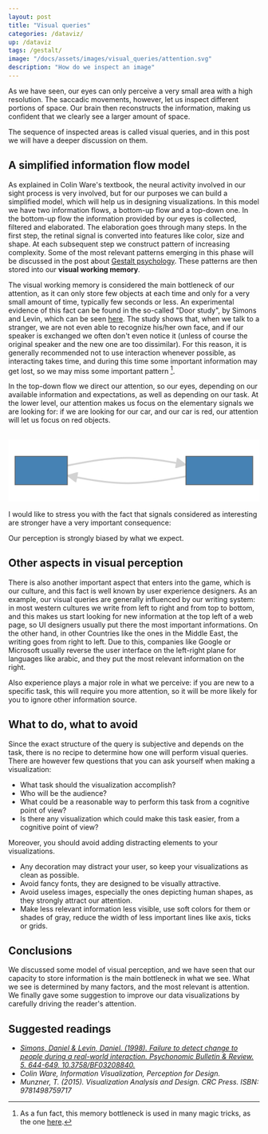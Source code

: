 ```yaml
---
layout: post
title: "Visual queries"
categories: /dataviz/
up: /dataviz
tags: /gestalt/
image: "/docs/assets/images/visual_queries/attention.svg"
description: "How do we inspect an image"
---
```


As we have seen, our eyes can only perceive a very small area with a high resolution. 
The saccadic movements, however, let us inspect different portions
of space. Our brain then reconstructs the information, 
making us confident that we clearly see a larger amount of space.

The sequence of inspected areas is called visual queries, and in this post
we will have a deeper discussion on them.

## A simplified information flow model

As explained in Colin Ware's textbook, the neural activity involved in our sight process is very involved, but
for our purposes we can build a simplified model, which will help us in designing visualizations.
In this model we have two information flows, a bottom-up flow and a top-down one.
In the bottom-up flow the information provided by our eyes is collected, filtered and elaborated.
The elaboration goes through many steps. In the first step, the retinal signal is converted into features like color, size and shape.
At each subsequent step we construct pattern of increasing complexity.
Some of the most relevant patterns emerging in this phase will be discussed in the post about [Gestalt psychology](/gestalt/).
These patterns are then stored into our **visual working memory**.

The visual working memory is considered the main bottleneck of our attention, as it can only store few objects at each time
and only for a very small amount of time, typically few seconds or less.
An experimental evidence of this fact can be found in the so-called "Door study", by Simons and Levin, which can be seen [here](https://www.youtube.com/watch?v=FWSxSQsspiQ).
The study shows that, when we talk to a stranger, we are not even able to recognize his/her own face, and if our speaker is exchanged we often don't even notice it (unless
of course the original speaker and the new one are too dissimilar).
For this reason, it is generally recommended not to use interaction whenever possible, as interacting takes time, and during
this time some important information may get lost, so we may miss some important pattern [^1].

In the top-down flow we direct our attention, so our eyes, depending on our available information and expectations, as well as depending on our task.
At the lower level, our attention makes us focus on the elementary signals we are looking for: if we are looking for our car, and our car is red,
our attention will let us focus on red objects.

<br>
<img src="/docs/assets/images/visual_queries/attention.svg" width=700 alt="Our model for vision.">
<br>

I would like to stress you with the fact that signals considered as interesting are stronger have a very important consequence:

<div class='emphbox'>
Our perception is strongly biased by what we expect.
</div>

## Other aspects in visual perception

There is also another important aspect that enters into the game, which is our culture, and this fact is well known by user experience designers.
As an example, our visual queries are generally influenced by our writing system: in most western cultures we write from left to right
and from top to bottom, and this makes us start looking for new information at the top left of a web page, so UI designers usually put
there the most important informations.
On the other hand, in other Countries like the ones in the Middle East, the writing goes from right to left.
Due to this, companies like Google or Microsoft usually reverse the user interface on the left-right plane for languages like arabic, and they put
the most relevant information on the right.

Also experience plays a major role in what we perceive: if you are new to a specific task, this will require you more
attention, so it will be more likely for you to ignore other information source.

## What to do, what to avoid

Since the exact structure of the query is subjective and depends on the task, there is no recipe to determine how one will perform
visual queries.
There are however few questions that you can ask yourself when making a visualization:

- What task should the visualization accomplish?
- Who will be the audience?
- What could be a reasonable way to perform this task from a cognitive point of view?
- Is there any visualization which could make this task easier, from a cognitive point of view?

Moreover, you should avoid adding distracting elements to your visualizations.

- Any decoration may distract your user, so keep your visualizations as clean as possible.
- Avoid fancy fonts, they are designed to be visually attractive.
- Avoid useless images, especially the ones depicting human shapes, as they strongly attract our attention.
- Make less relevant information less visible, use soft colors for them or shades of gray, reduce the width of less important lines like axis, ticks or grids.

## Conclusions
We discussed some model of visual perception, and we have seen that our capacity to store information is the main
bottleneck in what we see. What we see is determined by many factors, and the most relevant is attention.
We finally gave some suggestion to improve our data visualizations by carefully driving the reader's attention.

## Suggested readings

- <cite><a href="https://link.springer.com/content/pdf/10.3758/BF03208840.pdf">Simons, Daniel & Levin, Daniel. (1998). Failure to detect change to people during a real-world interaction. Psychonomic Bulletin & Review. 5. 644-649. 10.3758/BF03208840. </a></cite>
-  <cite> Colin Ware, Information Visualization, Perception for Design. </cite>
- <cite> Munzner, T. (2015). Visualization Analysis and Design. CRC Press. ISBN: 9781498759717 </cite>

[^1]: As a fun fact, this memory bottleneck is used in many magic tricks, as the one [here](https://www.crazycardtrick.com/).
